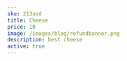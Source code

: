 ```yaml
---
sku: 213asd
title: Cheese
price: 10
image: /images/blog/refundbanner.png
description: best cheese
active: true
---
```

